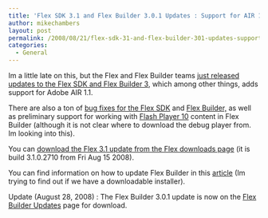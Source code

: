 ```yaml
---
title: 'Flex SDK 3.1 and Flex Builder 3.0.1 Updates : Support for AIR 1.1'
author: mikechambers
layout: post
permalink: /2008/08/21/flex-sdk-31-and-flex-builder-301-updates-support-for-air-11/
categories:
  - General
---
```



Im a little late on this, but the Flex and Flex Builder teams [just released updates to the Flex SDK and Flex Builder 3][1], which among other things, adds support for Adobe AIR 1.1.

There are also a ton of [bug fixes for the Flex SDK][2] and [Flex Builder,][3] as well as preliminary support for working with [Flash Player 10][4] content in Flex Builder (although it is not clear where to download the debug player from. Im looking into this).  
<!--more-->

  
You can [download the Flex 3.1 update from the Flex downloads page][5] (it is build 3.1.0.2710 from Fri Aug 15 2008).

You can find information on how to update Flex Builder in this [article][1] (Im trying to find out if we have a downloadable installer).

Update (August 28, 2008) : The Flex Builder 3.0.1 update is now on the [Flex Builder Updates][6] page for download.

 [1]: http://www.adobe.com/devnet/flex/articles/sdk3_fb301.html
 [2]: https://bugs.adobe.com/jira/secure/IssueNavigator.jspa?mode=hide&requestId=11482
 [3]: http://bugs.adobe.com/jira/secure/IssueNavigator.jspa?mode=hide&requestId=11425
 [4]: http://labs.adobe.com/technologies/flashplayer10/
 [5]: http://opensource.adobe.com/wiki/display/flexsdk/Download+Flex+3
 [6]: http://www.adobe.com/support/flex/downloads_updaters.html